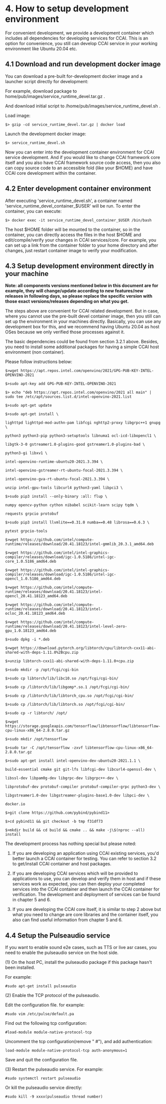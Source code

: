 # 4. How to setup development environment

For convenient development, we provide a development container which includes all dependencies for developing services for CCAI. This is an option for convenience, you still can develop CCAI service in your working environment like Ubuntu 20.04 etc.

## 4.1 Download and run development docker image

You can download a pre-built for-development docker image and a launcher script
directly for development:

For example, download package to home/pub/images/service_runtime_devel.tar.gz .

And download initial script to /home/pub/images/service_runtime_devel.sh .

Load image:

    $> gzip -cd service_runtime_devel.tar.gz | docker load

Launch the development docker image:

    $> service_runtime_devel.sh

Now you can enter into the development container environment for CCAI service
development. And if you would like to change CCAI framework core itself and you
also have CCAI framework source code access, then you also can copy source code
to an accessible fold (like your \$HOME) and have CCAI core development within
the container.

## 4.2 Enter development container environment

After executing 'service_runtime_devel.sh', a container named
'service_runtime_devel_container_$USER' will be run. To enter the container,
you can execute:

    $> docker exec -it service_runtime_devel_container_$USER /bin/bash

The host \$HOME folder will be mounted to the container, so in the container,
you can directly access the files in the host \$HOME and edit/compile/verify
your changes in CCAI services/core. For example, you can set up a link from the
container folder to your home directory and after changes, just restart
container image to verify your modification.

## 4.3 Setup development environment directly in your machine

**Note: all components versions mentioned below in this document are for
example, they will change/update according to new features/new releases in
following days, so please replace the specific version with those exact
versions/releases depending on what you get.**

The steps above are convenient for CCAI related development. But in case, where
you cannot use the pre-built devel container image, then you still can set up
the environment in your machines directly. Basically, you can use any
development box for this, and we recommend having Ubuntu 20.04 as host OSes
because we only verified those processes against it.

The basic dependencies could be found from section 3.2.1 above. Besides, you
need to install some additional packages for having a simple CCAI host
environment (non container).

Please follow instructions below:

    $>wget https://apt.repos.intel.com/openvino/2021/GPG-PUB-KEY-INTEL-OPENVINO-2021
    
    $>sudo apt-key add GPG-PUB-KEY-INTEL-OPENVINO-2021
    
    $> echo "deb https://apt.repos.intel.com/openvino/2021 all main" | sudo tee /etc/apt/sources.list.d/intel-openvino-2021.list
    
    $>sudo apt-get update
    
    $>sudo apt-get install \
    
    lighttpd lighttpd-mod-authn-pam libfcgi nghttp2-proxy libgrpc++1 gnupg \
    
    python3 python3-pip python3-setuptools libnuma1 ocl-icd-libopencl1 \
    
    libgtk-3-0 gstreamer1.0-plugins-good gstreamer1.0-plugins-bad \
    
    python3-gi libxv1 \
    
    intel-openvino-runtime-ubuntu20-2021.3.394 \
    
    intel-openvino-gstreamer-rt-ubuntu-focal-2021.3.394 \
    
    intel-openvino-gva-rt-ubuntu-focal-2021.3.394 \
    
    unzip intel-gpu-tools libcurl4 python3-yaml libpci3 \
    
    $>sudo pip3 install --only-binary :all: flup \
    
    numpy opencv-python cython nibabel scikit-learn scipy tqdm \
    
    requests grpcio protobuf
    
    $>sudo pip3 install llvmlite==0.31.0 numba==0.48 librosa==0.6.3 \
    
    pytest grpcio-tools
    
    $>wget https://github.com/intel/compute-runtime/releases/download/20.41.18123/intel-gmmlib_20.3.1_amd64.deb
    
    $>wget https://github.com/intel/intel-graphics-compiler/releases/download/igc-1.0.5186/intel-igc-core_1.0.5186_amd64.deb
    
    $>wget https://github.com/intel/intel-graphics-compiler/releases/download/igc-1.0.5186/intel-igc-opencl_1.0.5186_amd64.deb
    
    $>wget https://github.com/intel/compute-runtime/releases/download/20.41.18123/intel-opencl_20.41.18123_amd64.deb
    
    $>wget https://github.com/intel/compute-runtime/releases/download/20.41.18123/intel-ocloc_20.41.18123_amd64.deb
    
    $>wget https://github.com/intel/compute-runtime/releases/download/20.41.18123/intel-level-zero-gpu_1.0.18123_amd64.deb
    
    $>sudo dpkg -i *.deb
    
    $>wget https://download.pytorch.org/libtorch/cpu/libtorch-cxx11-abi-shared-with-deps-1.11.0%2Bcpu.zip
    
    $>unzip libtorch-cxx11-abi-shared-with-deps-1.11.0+cpu.zip
    
    $>sudo mkdir -p /opt/fcgi/cgi-bin
    
    $>sudo cp libtorch/lib/libc10.so /opt/fcgi/cgi-bin/
    
    $>sudo cp /libtorch/lib/libgomp*.so.1 /opt/fcgi/cgi-bin/
    
    $>sudo cp /libtorch/lib/libtorch_cpu.so /opt/fcgi/cgi-bin/
    
    $>sudo cp /libtorch/lib/libtorch.so /opt/fcgi/cgi-bin/
    
    $>sudo cp -r libtorch/ /opt/
    
    $>wget https://storage.googleapis.com/tensorflow/libtensorflow/libtensorflow-cpu-linux-x86_64-2.8.0.tar.gz
    
    $>sudo mkdir /opt/tensorflow
    
    $>sudo tar -C /opt/tensorflow -zxvf libtensorflow-cpu-linux-x86_64-2.8.0.tar.gz
    
    $>sudo apt-get install intel-openvino-dev-ubuntu20-2021.1.1 \
    
    build-essential cmake git git-lfs libfcgi-dev libcurl4-openssl-dev \
    
    libssl-dev libpam0g-dev libgrpc-dev libgrpc++-dev \
    
    libprotobuf-dev protobuf-compiler protobuf-compiler-grpc python3-dev \
    
    libgstreamer1.0-dev libgstreamer-plugins-base1.0-dev libpci-dev \
    
    docker.io
    
    $>git clone https://github.com/pybind/pybind11>
    
    $>cd pybind11 && git checkout -b tmp f31df73
    
    $>mkdir build && cd build && cmake .. && make -j\$(nproc --all) install

The development process has nothing special but please noted:

1. If you are developing an application using CCAI existing services, you'd
    better launch a CCAI container for testing. You can refer to section 3.2 to
    get/install CCAI container and host packages.

2. If you are developing CCAI services which will be provided to applications
    to use, you can develop and verify them in host and if these services work
    as expected, you can then deploy your completed services into the CCAI
    container and then launch the CCAI container for verification. The
    development and deployment of services can be found in chapter 5 and 6.

3. If you are developing the CCAI core itself, it is similar to step 2 above
    but what you need to change are core libraries and the container itself, you
    also can find useful information from chapter 5 and 6.

## 4.4 Setup the Pulseaudio service

If you want to enable sound e2e cases, such as TTS or live asr cases, you need to enable the pulseaudio service on the host side.

(1) On the host PC, install the pulseaudio package if this package hasn't been installed.

For example:

    #sudo apt-get install pulseaudio

(2) Enable the TCP protocol of the pulseaudio.

Edit the configuration file. for example:

    #sudo vim /etc/pulse/default.pa

Find out the following tcp configuration:

    #load-module module-native-protocol-tcp

Uncomment the tcp configuration(remove "    #"), and add authentication:

    load-module module-native-protocol-tcp auth-anonymous=1

Save and quit the configuration file.

(3) Restart the pulseaudio service. For example:

    #sudo systemctl restart pulseaudio

Or kill the pulseaudio service directly:

    #sudo kill -9 xxxx(pulseaudio thread number)
